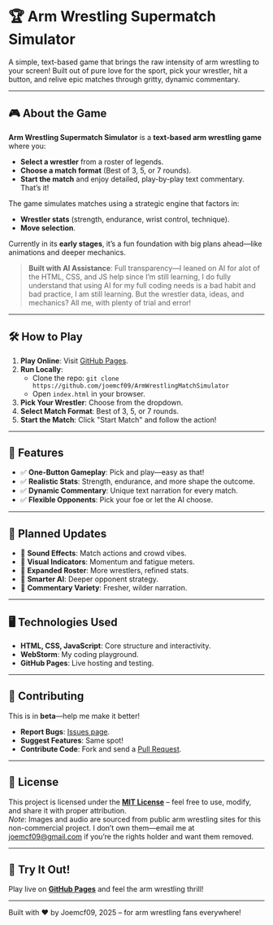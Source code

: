 # 🏆 Arm Wrestling Supermatch Simulator
A simple, text-based game that brings the raw intensity of arm wrestling to your screen! Built out of pure love for the sport, pick your wrestler, hit a button, and relive epic matches through gritty, dynamic commentary.

---

## 🎮 About the Game
**Arm Wrestling Supermatch Simulator** is a **text-based arm wrestling game** where you:
- **Select a wrestler** from a roster of legends.
- **Choose a match format** (Best of 3, 5, or 7 rounds).
- **Start the match** and enjoy detailed, play-by-play text commentary. That’s it!

The game simulates matches using a strategic engine that factors in:
- **Wrestler stats** (strength, endurance, wrist control, technique).
- **Move selection**.

Currently in its **early stages**, it’s a fun foundation with big plans ahead—like animations and deeper mechanics.

> **Built with AI Assistance**: Full transparency—I leaned on AI for alot of the HTML, CSS, and JS help since I’m still learning, I do fully understand that using AI for my full coding needs is a bad habit and bad practice, I am still learning. But the wrestler data, ideas, and mechanics? All me, with plenty of trial and error!

---

## 🛠️ How to Play
1. **Play Online**: Visit [GitHub Pages](https://joemcf09.github.io/ArmWrestlingMatchSimulator/).
2. **Run Locally**: 
   - Clone the repo: `git clone https://github.com/joemcf09/ArmWrestlingMatchSimulator`
   - Open `index.html` in your browser.
3. **Pick Your Wrestler**: Choose from the dropdown.
4. **Select Match Format**: Best of 3, 5, or 7 rounds.
5. **Start the Match**: Click "Start Match" and follow the action!

---

## 🎯 Features
- ✅ **One-Button Gameplay**: Pick and play—easy as that!
- ✅ **Realistic Stats**: Strength, endurance, and more shape the outcome.
- ✅ **Dynamic Commentary**: Unique text narration for every match.
- ✅ **Flexible Opponents**: Pick your foe or let the AI choose.

---

## 🔮 Planned Updates
- 🔹 **Sound Effects**: Match actions and crowd vibes.
- 🔹 **Visual Indicators**: Momentum and fatigue meters.
- 🔹 **Expanded Roster**: More wrestlers, refined stats.
- 🔹 **Smarter AI**: Deeper opponent strategy.
- 🔹 **Commentary Variety**: Fresher, wilder narration.

---

## 🖥️ Technologies Used
- **HTML, CSS, JavaScript**: Core structure and interactivity.
- **WebStorm**: My coding playground.
- **GitHub Pages**: Live hosting and testing.

---

## 📝 Contributing
This is in **beta**—help me make it better!  
- **Report Bugs**: [Issues page](https://github.com/joemcf09/ArmWrestlingMatchSimulator/issues).  
- **Suggest Features**: Same spot!  
- **Contribute Code**: Fork and send a [Pull Request](https://github.com/joemcf09/ArmWrestlingMatchSimulator/pulls).

---

## 📜 License
This project is licensed under the **[MIT License](LICENSE)** – feel free to use, modify, and share it with proper attribution.  
*Note*: Images and audio are sourced from public arm wrestling sites for this non-commercial project. I don’t own them—email me at joemcf09@gmail.com if you’re the rights holder and want them removed.

---

## 🚀 Try It Out!
Play live on **[GitHub Pages](https://joemcf09.github.io/ArmWrestlingMatchSimulator/)** and feel the arm wrestling thrill!

---
Built with ❤️ by Joemcf09, 2025 – for arm wrestling fans everywhere!